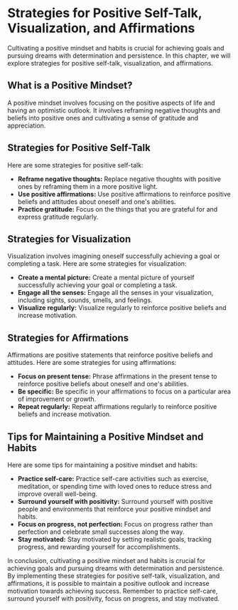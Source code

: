 Strategies for Positive Self-Talk, Visualization, and Affirmations
======================================================================================================================

Cultivating a positive mindset and habits is crucial for achieving goals and pursuing dreams with determination and persistence. In this chapter, we will explore strategies for positive self-talk, visualization, and affirmations.

What is a Positive Mindset?
---------------------------

A positive mindset involves focusing on the positive aspects of life and having an optimistic outlook. It involves reframing negative thoughts and beliefs into positive ones and cultivating a sense of gratitude and appreciation.

Strategies for Positive Self-Talk
---------------------------------

Here are some strategies for positive self-talk:

* **Reframe negative thoughts:** Replace negative thoughts with positive ones by reframing them in a more positive light.
* **Use positive affirmations:** Use positive affirmations to reinforce positive beliefs and attitudes about oneself and one's abilities.
* **Practice gratitude:** Focus on the things that you are grateful for and express gratitude regularly.

Strategies for Visualization
----------------------------

Visualization involves imagining oneself successfully achieving a goal or completing a task. Here are some strategies for visualization:

* **Create a mental picture:** Create a mental picture of yourself successfully achieving your goal or completing a task.
* **Engage all the senses:** Engage all the senses in your visualization, including sights, sounds, smells, and feelings.
* **Visualize regularly:** Visualize regularly to reinforce positive beliefs and increase motivation.

Strategies for Affirmations
---------------------------

Affirmations are positive statements that reinforce positive beliefs and attitudes. Here are some strategies for using affirmations:

* **Focus on present tense:** Phrase affirmations in the present tense to reinforce positive beliefs about oneself and one's abilities.
* **Be specific:** Be specific in your affirmations to focus on a particular area of improvement or growth.
* **Repeat regularly:** Repeat affirmations regularly to reinforce positive beliefs and increase motivation.

Tips for Maintaining a Positive Mindset and Habits
--------------------------------------------------

Here are some tips for maintaining a positive mindset and habits:

* **Practice self-care:** Practice self-care activities such as exercise, meditation, or spending time with loved ones to reduce stress and improve overall well-being.
* **Surround yourself with positivity:** Surround yourself with positive people and environments that reinforce your positive mindset and habits.
* **Focus on progress, not perfection:** Focus on progress rather than perfection and celebrate small successes along the way.
* **Stay motivated:** Stay motivated by setting realistic goals, tracking progress, and rewarding yourself for accomplishments.

In conclusion, cultivating a positive mindset and habits is crucial for achieving goals and pursuing dreams with determination and persistence. By implementing these strategies for positive self-talk, visualization, and affirmations, it is possible to maintain a positive outlook and increase motivation towards achieving success. Remember to practice self-care, surround yourself with positivity, focus on progress, and stay motivated.
